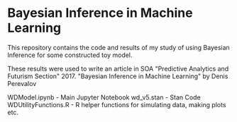 # Bayesian Inference in Machine Learning

This repository contains the code and results of my study of using Bayesian Inference
for some constructed toy model.

These results were used to write an article  in SOA "Predictive Analytics and Futurism Section" 2017.
"Bayesian Inference in Machine Learning" by Denis Perevalov

WDModel.ipynb         - Main Jupyter Notebook
wd_v5.stan                - Stan Code
WDUtilityFunctions.R - R helper functions for simulating data, making plots etc.
